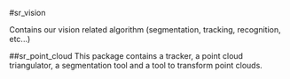 #sr_vision

Contains our vision related algorithm (segmentation, tracking, recognition, etc...)


##sr_point_cloud
This package contains a tracker, a point cloud triangulator, a segmentation tool and a tool to transform point clouds.

